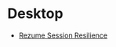 # Desktop

<PageHeader />

  * [Rezume Session Resilience](./rezume-session-resilience/README.md)   
